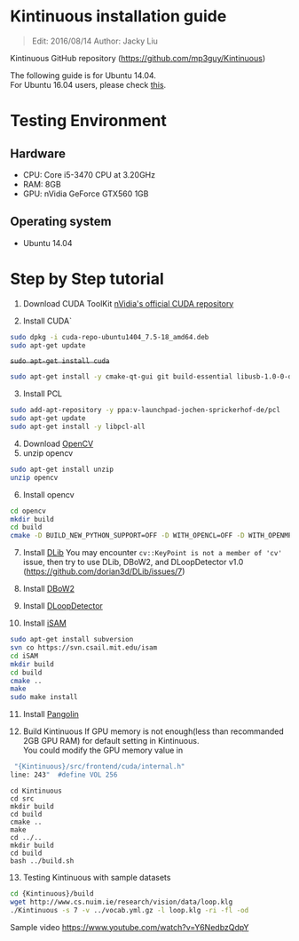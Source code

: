 # Kintinuous installation guide
> Edit: 2016/08/14
> Author: Jacky Liu

Kintinuous GitHub repository
(https://github.com/mp3guy/Kintinuous)

The following guide is for Ubuntu 14.04.  
For Ubuntu 16.04 users, please check [this](./Kintinuous-installation-guide-16.04.md).
# Testing Environment
## Hardware
* CPU: Core i5-3470 CPU at 3.20GHz
* RAM: 8GB
* GPU: nVidia GeForce GTX560 1GB

## Operating system
* Ubuntu 14.04


# Step by Step tutorial
1. Download CUDA ToolKit
[nVidia's official CUDA repository](https://developer.nvidia.com/cuda-downloads)

2. Install CUDA`
```bash
sudo dpkg -i cuda-repo-ubuntu1404_7.5-18_amd64.deb
sudo apt-get update
```
~~`sudo apt-get install cuda`~~
```bash
sudo apt-get install -y cmake-qt-gui git build-essential libusb-1.0-0-dev libudev-dev openjdk-7-jdk freeglut3-dev python-vtk libvtk-java libglew-dev cuda-7-5 libsuitesparse-dev`
```
3. Install PCL
```bash
sudo add-apt-repository -y ppa:v-launchpad-jochen-sprickerhof-de/pcl
sudo apt-get update
sudo apt-get install -y libpcl-all
```

4. Download [OpenCV](http://sourceforge.net/projects/opencvlibrary/files/opencv-unix/2.4.9/opencv-2.4.9.zip)
5. unzip opencv
```bash
sudo apt-get install unzip
unzip opencv
```
6. Install opencv
```bash
cd opencv
mkdir build
cd build
cmake -D BUILD_NEW_PYTHON_SUPPORT=OFF -D WITH_OPENCL=OFF -D WITH_OPENMP=ON -D INSTALL_C_EXAMPLES=OFF -D BUILD_DOCS=OFF -D BUILD_EXAMPLES=OFF -D WITH_QT=OFF -D WITH_OPENGL=OFF -D WITH_VTK=OFF -D BUILD_PERF_TESTS=OFF -D BUILD_TESTS=OFF -D WITH_CUDA=OFF -D BUILD_opencv_gpu=OFF ..
```

7. Install [DLib](https://github.com/dorian3d/DLib/archive/v1.0.zip)
You may encounter `cv::KeyPoint is not a member of 'cv'` issue, then try to use DLib, DBoW2, and DLoopDetector v1.0 (https://github.com/dorian3d/DLib/issues/7)
8. Install [DBoW2](https://github.com/dorian3d/DBoW2/archive/v1.0.zip)
9. Install [DLoopDetector](https://github.com/dorian3d/DLoopDetector/archive/v1.0.zip)

10. Install [iSAM](http://people.csail.mit.edu/kaess/isam/)
```bash
sudo apt-get install subversion
svn co https://svn.csail.mit.edu/isam
cd iSAM
mkdir build
cd build
cmake ..
make
sudo make install
```

11. Install [Pangolin](https://github.com/stevenlovegrove/Pangolin)

12. Build Kintinuous
If GPU memory is not enough(less than recommanded 2GB GPU RAM) for default setting in Kintinuous.  
You could modify the GPU memory value in
```bash
 "{Kintinuous}/src/frontend/cuda/internal.h"
line: 243"  #define VOL 256
```
```
cd Kintinuous
cd src
mkdir build
cd build
cmake ..
make
cd ../..
mkdir build
cd build
bash ../build.sh
```

13. Testing Kintinuous with sample datasets
```bash
cd {Kintinuous}/build
wget http://www.cs.nuim.ie/research/vision/data/loop.klg
./Kintinuous -s 7 -v ../vocab.yml.gz -l loop.klg -ri -fl -od
```
Sample video https://www.youtube.com/watch?v=Y6NedbzQdpY



